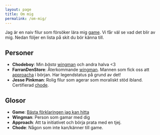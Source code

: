 ```yaml
---
layout: page
title: Om mig
permalink: /om-mig/
---
```


Jag är en naiv filur som försöker lära mig [game](https://www.youtube.com/watch?v=w65qBE-5fWg). Vi får väl se vad det blir av mig. Nedan följer en lista på skit du bör känna till.

## Personer
- **Chodeboy**: Min *bästa* [wingman](#wingman) och andra halva <3
- **FarranDenStore**: Återkommande [wingman](#wingman). Mannen som fick oss att [approacha](#approach) i början. Har legendstatus på grund av det!
- **Jesse Pinkman**: Rolig filur som agerar som moraliskt stöd ibland. Certifierad [chode](#chode).


## Glosor
- **Game**: [Bästa förklaringen jag kan hitta](https://www.youtube.com/watch?v=w65qBE-5fWg)
- <a name="wingman"></a>**Wingman**: Person som gamar med dig
- <a name="approach"></a>**Approach**: Att ta initiativet och börja prata med en tjej.
- <a name="chode"></a>**Chode**: Någon som inte kan/känner till game.
